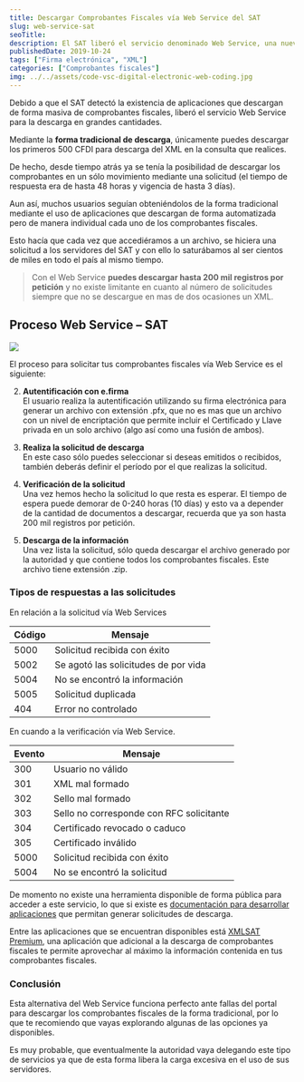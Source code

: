 ```yaml
---
title: Descargar Comprobantes Fiscales vía Web Service del SAT
slug: web-service-sat
seoTitle: 
description: El SAT liberó el servicio denominado Web Service, una nueva forma para descargar los comprobantes fiscales en grandes cantidades mediante solicitudes.
publishedDate: 2019-10-24
tags: ["Firma electrónica", "XML"]
categories: ["Comprobantes fiscales"]
img: ../../assets/code-vsc-digital-electronic-web-coding.jpg
---
```



Debido a que el SAT detectó la existencia de aplicaciones que descargan de forma masiva de comprobantes fiscales, liberó el servicio Web Service para la descarga en grandes cantidades.




Mediante la **forma tradicional de descarga**, únicamente puedes descargar los primeros 500 CFDI para descarga del XML en la consulta que realices.




De hecho, desde tiempo atrás ya se tenía la posibilidad de descargar los comprobantes en un sólo movimiento mediante una solicitud (el tiempo de respuesta era de hasta 48 horas y vigencia de hasta 3 días).




Aun así, muchos usuarios seguían obteniéndolos de la forma tradicional mediante el uso de aplicaciones que descargan de forma automatizada pero de manera individual cada uno de los comprobantes fiscales.




Esto hacía que cada vez que accediéramos a un archivo, se hiciera una solicitud a los servidores del SAT y con ello lo saturábamos al ser cientos de miles en todo el país al mismo tiempo.





> Con el Web Service **puedes descargar hasta 200 mil registros por petición** y no existe limitante en cuanto al número de solicitudes siempre que no se descargue en mas de dos ocasiones un XML.




Proceso Web Service – SAT
-------------------------




![](https://s3-us-west-1.amazonaws.com/todoconta/2021/02/web-service-en-4-pasos.png)


El proceso para solicitar tus comprobantes fiscales vía Web Service es el siguiente:




2. **Autentificación con e.firma**  
El usuario realiza la autentificación utilizando su firma electrónica para generar un archivo con extensión .pfx, que no es mas que un archivo con un nivel de encriptación que permite incluir el Certificado y Llave privada en un solo archivo (algo así como una fusión de ambos).

6. **Realiza la solicitud de descarga**  
En este caso sólo puedes seleccionar si deseas emitidos o recibidos, también deberás definir el período por el que realizas la solicitud.

10. **Verificación de la solicitud**  
Una vez hemos hecho la solicitud lo que resta es esperar. El tiempo de espera puede demorar de 0\-240 horas (10 días) y esto va a depender de la cantidad de documentos a descargar, recuerda que ya son hasta 200 mil registros por petición.

14. **Descarga de la información**  
Una vez lista la solicitud, sólo queda descargar el archivo generado por la autoridad y que contiene todos los comprobantes fiscales. Este archivo tiene extensión .zip.




### Tipos de respuestas a las solicitudes




En relación a la solicitud vía Web Services






| Código | Mensaje |
| --- | --- |
| 5000 | Solicitud recibida con éxito |
| 5002 | Se agotó las solicitudes de por vida |
| 5004 | No se encontró la información |
| 5005 | Solicitud duplicada |
| 404 | Error no controlado |




En cuando a la verificación vía Web Service.






| Evento | Mensaje |
| --- | --- |
| 300 | Usuario no válido |
| 301 | XML mal formado |
| 302 | Sello mal formado |
| 303 | Sello no corresponde con RFC solicitante |
| 304 | Certificado revocado o caduco |
| 305 | Certificado inválido |
| 5000 | Solicitud recibida con éxito |
| 5004 | No se encontró la solicitud |




De momento no existe una herramienta disponible de forma pública para acceder a este servicio, lo que si existe es [documentación para desarrollar aplicaciones](https://www.sat.gob.mx/consulta/71663/conoce-los-servicios-especializados-de-validacion) que permitan generar solicitudes de descarga.




Entre las aplicaciones que se encuentran disponibles está [XMLSAT Premium](/producto/xmlsat-premium/), una aplicación que adicional a la descarga de comprobantes fiscales te permite aprovechar al máximo la información contenida en tus comprobantes fiscales.




### Conclusión




Esta alternativa del Web Service funciona perfecto ante fallas del portal para descargar los comprobantes fiscales de la forma tradicional, por lo que te recomiendo que vayas explorando algunas de las opciones ya disponibles.




Es muy probable, que eventualmente la autoridad vaya delegando este tipo de servicios ya que de esta forma libera la carga excesiva en el uso de sus servidores.



